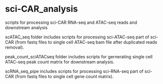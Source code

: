 # sci-CAR_analysis
scripts for processing sci-CAR RNA-seq and ATAC-seq reads and downstream analysis

scATAC_seq folder includes scripts for processing sci-ATAC-seq part of sci-CAR (from fastq files to single cell ATAC-seq bam file after duplicated reads removal).

peak_count_sciATACseq folder includes scripts for gernerating single cell ATAC-seq peak count matrix for downstream analysis.

scRNA_seq_pipe includes scripts for processing sci-RNA-seq part of sci-CAR (from fastq files to single cell gene count matrix).

